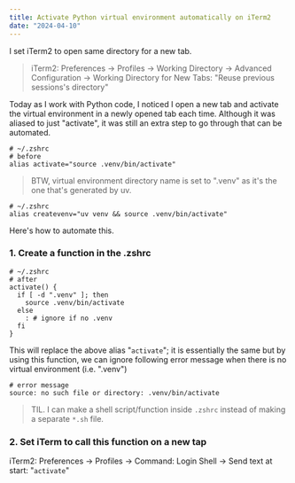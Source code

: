 ```yaml
---
title: Activate Python virtual environment automatically on iTerm2
date: "2024-04-10"
---
```


I set iTerm2 to open same directory for a new tab.

> iTerm2: Preferences -> Profiles -> Working Directory -> Advanced Configuration -> Working Directory for New Tabs: "Reuse previous sessions's directory"

Today as I work with Python code, I noticed I open a new tab and activate the virtual environment in a newly opened tab each time.
Although it was aliased to just "activate", it was still an extra step to go through that can be automated.

```shell
# ~/.zshrc
# before
alias activate="source .venv/bin/activate"
```

> BTW, virtual environment directory name is set to ".venv" as it's the one that's generated by uv.

```shell
# ~/.zshrc
alias createvenv="uv venv && source .venv/bin/activate"
```

Here's how to automate this.

### 1. Create a function in the .zshrc

```shell
# ~/.zshrc
# after
activate() {
  if [ -d ".venv" ]; then
    source .venv/bin/activate
  else
    : # ignore if no .venv
  fi
}
```

This will replace the above alias "`activate`"; it is essentially the same but by using this function, we can ignore following error message when there is no virtual environment (i.e. ".venv")

```shell
# error message
source: no such file or directory: .venv/bin/activate
```

> TIL. I can make a shell script/function inside `.zshrc` instead of making a separate `*.sh` file.

### 2. Set iTerm to call this function on a new tap

iTerm2: Preferences -> Profiles -> Command: Login Shell -> Send text at start: "`activate`"
